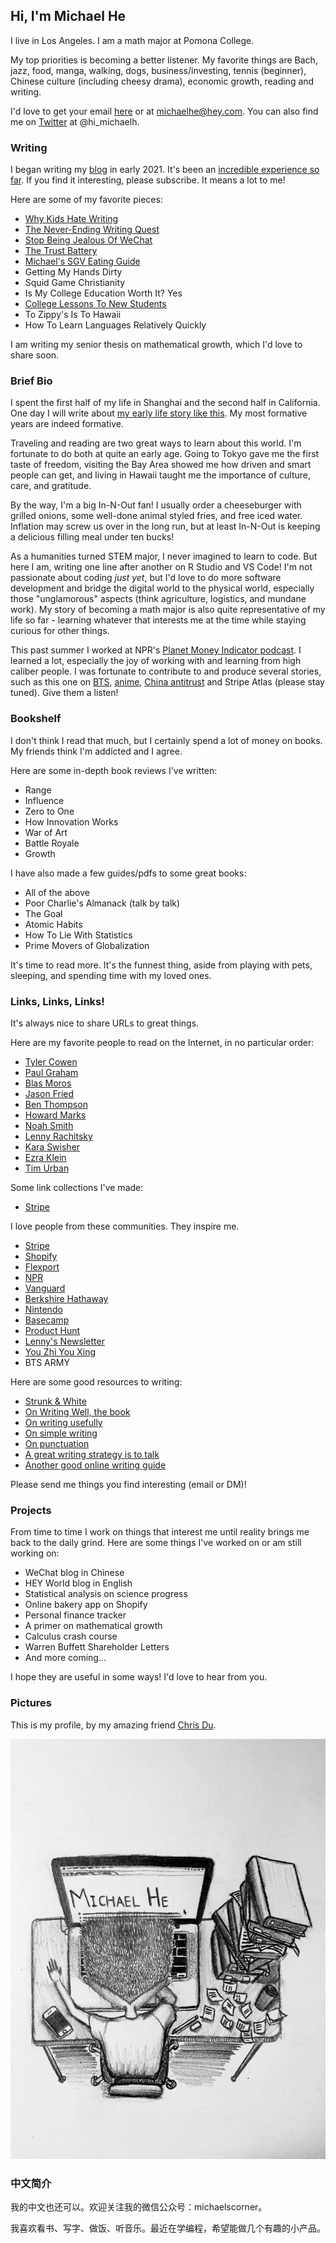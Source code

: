 ## Hi, I'm Michael He

I live in Los Angeles. I am a math major at Pomona College. 

My top priorities is becoming a better listener. My favorite things are Bach, jazz, food, manga, walking, dogs, business/investing, tennis (beginner), Chinese culture (including cheesy drama), economic growth, reading and writing. 

I'd love to get your email [here](mailto:michaelhe@hey.com) or at michaelhe@hey.com. You can also find me on [Twitter](https://twitter.com/hi_michaelh) at @hi_michaelh.

### Writing

I began writing my [blog](https://world.hey.com/michaelhe/) in early 2021. It's been an [incredible experience so far](https://world.hey.com/michaelhe/240-days-later-5280bc41). If you find it interesting, please subscribe. It means a lot to me!

Here are some of my favorite pieces:

* [Why Kids Hate Writing](https://world.hey.com/michaelhe/why-kids-hate-writing-0df7b6ad)
* [The Never-Ending Writing Quest](https://world.hey.com/michaelhe/the-never-ending-writing-quest-6fed781f)
* [Stop Being Jealous Of WeChat](https://michaelhe.me/wechat)
* [The Trust Battery](https://michaelhe.me/trust)
* [Michael's SGV Eating Guide](https://world.hey.com/michaelhe/michael-s-guide-to-eat-in-the-sgv-dbb47e8d)
* Getting My Hands Dirty
* Squid Game Christianity
* Is My College Education Worth It? Yes
* [College Lessons To New Students](https://world.hey.com/michaelhe/things-i-wish-i-d-known-9c71a851)
* To Zippy's Is To Hawaii
* How To Learn Languages Relatively Quickly

I am writing my senior thesis on mathematical growth, which I'd love to share soon.

### Brief Bio

I spent the first half of my life in Shanghai and the second half in California. One day I will write about [my early life story like this](https://twitter.com/patrickc/status/1025089196292157440?lang=en). My most formative years are indeed formative.

Traveling and reading are two great ways to learn about this world. I'm fortunate to do both at quite an early age. Going to Tokyo gave me the first taste of freedom, visiting the Bay Area showed me how driven and smart people can get, and living in Hawaii taught me the importance of culture, care, and gratitude. 

By the way, I'm a big In-N-Out fan! I usually order a cheeseburger with grilled onions, some well-done animal styled fries, and free iced water. Inflation may screw us over in the long run, but at least In-N-Out is keeping a delicious filling meal under ten bucks!

As a humanities turned STEM major, I never imagined to learn to code. But here I am, writing one line after another on R Studio and VS Code! I'm not passionate about coding _just yet_, but I'd love to do more software development and bridge the digital world to the physical world, especially those "unglamorous" aspects (think agriculture, logistics, and mundane work). My story of becoming a math major is also quite representative of my life so far - learning whatever that interests me at the time while staying curious for other things. 

This past summer I worked at NPR's [Planet Money Indicator podcast](https://www.npr.org/podcasts/510325/the-indicator-from-planet-money). I learned a lot, especially the joy of working with and learning from high caliber people. I was fortunate to contribute to and produce several stories, such as this one on [BTS](https://www.npr.org/2021/07/28/1021968141/bts-the-band-that-moves-the-economy), [anime](https://www.npr.org/2021/09/30/1042060699/japanese-anime-made-in-china), [China antitrust](https://www.npr.org/2021/08/25/1031074795/chinas-big-tech-crackdown) and Stripe Atlas (please stay tuned). Give them a listen!

### Bookshelf

I don't think I read that much, but I certainly spend a lot of money on books. My friends think I'm addicted and I agree. 

Here are some in-depth book reviews I've written:
* Range
* Influence
* Zero to One
* How Innovation Works
* War of Art
* Battle Royale
* Growth

I have also made a few guides/pdfs to some great books:
* All of the above
* Poor Charlie's Almanack (talk by talk)
* The Goal
* Atomic Habits
* How To Lie With Statistics
* Prime Movers of Globalization

It's time to read more. It's the funnest thing, aside from playing with pets, sleeping, and spending time with my loved ones.

### Links, Links, Links!

It's always nice to share URLs to great things. 

Here are my favorite people to read on the Internet, in no particular order: 
* [Tyler Cowen](https://marginalrevolution.com/)
* [Paul Graham](http://paulgraham.com/articles.html)
* [Blas Moros](https://blas.com/)
* [Jason Fried](https://world.hey.com/jason)
* [Ben Thompson](https://stratechery.com/)
* [Howard Marks](https://www.oaktreecapital.com/insights/howard-marks-memos/)
* [Noah Smith](https://noahpinion.substack.com/)
* [Lenny Rachitsky](https://www.lennysnewsletter.com/)
* [Kara Swisher](https://www.nytimes.com/column/kara-swisher)
* [Ezra Klein](https://www.nytimes.com/by/ezra-klein)
* [Tim Urban](https://waitbutwhy.com/)

Some link collections I've made:
* [Stripe](https://world.hey.com/michaelhe/collection-on-stripe-b45f4273)

I love people from these communities. They inspire me.
* [Stripe](https://stripe.com/)
* [Shopify](https://www.shopify.com/)
* [Flexport](https://www.flexport.com)
* [NPR](https://www.npr.org/)
* [Vanguard](https://investor.vanguard.com/home)
* [Berkshire Hathaway](https://berkshirehathaway.com/)
* [Nintendo](https://www.nintendo.co.jp/)
* [Basecamp](https://basecamp.com/)
* [Product Hunt](https://www.producthunt.com/)
* [Lenny's Newsletter](https://www.lennysnewsletter.com/)
* [You Zhi You Xing](https://youzhiyouxing.cn/)
* BTS ARMY

Here are some good resources to writing:
* [Strunk & White](http://www.jlakes.org/ch/web/The-elements-of-style.pdf)
* [On Writing Well, the book](https://www.amazon.com/Writing-Well-Classic-Guide-Nonfiction/dp/0060891548)
* [On writing usefully](http://paulgraham.com/useful.html)
* [On simple writing](http://paulgraham.com/simply.html)
* [On punctuation](https://www.julian.com/blog/punctuation)
* [A great writing strategy is to talk](http://paulgraham.com/talk.html)
* [Another good online writing guide](https://www.collaborativefund.com/blog/writing/)

Please send me things you find interesting (email or DM)! 

### Projects

From time to time I work on things that interest me until reality brings me back to the daily grind. Here are some things I've worked on or am still working on:

* WeChat blog in Chinese
* HEY World blog in English
* Statistical analysis on science progress
* Online bakery app on Shopify
* Personal finance tracker
* A primer on mathematical growth
* Calculus crash course
* Warren Buffett Shareholder Letters
* And more coming...

I hope they are useful in some ways! I'd love to hear from you.

### Pictures

This is my profile, by my amazing friend [Chris Du](https://chrisdu.me/).

![Image of Michael](https://github.com/himichaelh/himichaelh.github.io/blob/main/michael_he.jpeg?raw=true)

### 中文简介

我的中文也还可以。欢迎关注我的微信公众号：michaelscorner。

我喜欢看书、写字、做饭、听音乐。最近在学编程，希望能做几个有趣的小产品。
